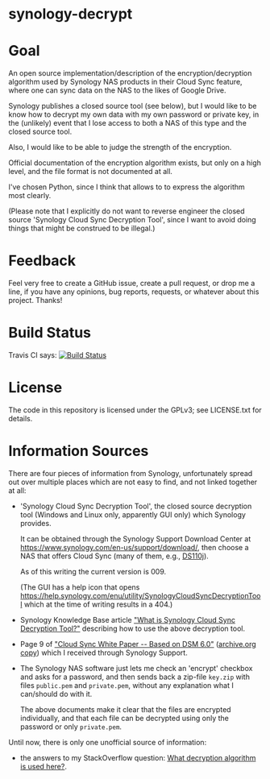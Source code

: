 synology-decrypt
================

# Goal

An open source implementation/description of the encryption/decryption
algorithm used by Synology NAS products in their Cloud Sync feature, where one
can sync data on the NAS to the likes of Google Drive.

Synology publishes a closed source tool (see below), but I would like to be
know how to decrypt my own data with my own password or private key, in the
(unlikely) event that I lose access to both a NAS of this type and the closed
source tool.

Also, I would like to be able to judge the strength of the encryption.

Official documentation of the encryption algorithm exists, but only on a high
level, and the file format is not documented at all.

I've chosen Python, since I think that allows to to express the algorithm most
clearly.

(Please note that I explicitly do not want to reverse engineer the closed
source 'Synology Cloud Sync Decryption Tool', since I want to avoid doing
things that might be construed to be illegal.)


# Feedback

Feel very free to create a GitHub issue, create a pull request, or drop me a
line, if you have any opinions, bug reports, requests, or whatever about this
project.  Thanks!

# Build Status

Travis CI says: [![Build
Status](https://travis-ci.org/marnix/synology-decrypt.svg?branch=master)](https://travis-ci.org/marnix/synology-decrypt)

# License

The code in this repository is licensed under the GPLv3; see LICENSE.txt for
details.

# Information Sources

There are four pieces of information from Synology, unfortunately spread out
over multiple places which are not easy to find, and not linked together at
all:

 * 'Synology Cloud Sync Decryption Tool', the closed source decryption tool
   (Windows and Linux only, apparently GUI only) which Synology provides.

   It can be obtained through the Synology Support Download Center at
   https://www.synology.com/en-us/support/download/, then choose a NAS that
   offers Cloud Sync (many of them, e.g.,
   [DS110j](https://www.synology.com/en-us/support/download/DS110j)).

   As of this writing the current version is 009.

   (The GUI has a help icon that opens
   https://help.synology.com/enu/utility/SynologyCloudSyncDecryptionTool which
   at the time of writing results in a 404.)
   
 * Synology Knowledge Base article ["What is Synology Cloud Sync Decryption
   Tool?"](https://www.synology.com/en-global/knowledgebase/DSM/tutorial/Application/What_is_Synology_Cloud_Sync_Decryption_Tool)
   describing how to use the above decryption tool.

 * Page 9 of ["Cloud Sync White Paper -- Based on DSM
   6.0"](https://global.download.synology.com/download/Document/WhitePaper/Synology_Cloud_Sync_White_Paper-Based_on_DSM_6.0.pdf)
([archive.org copy](https://web.archive.org/web/20160606190954/https://global.download.synology.com/download/Document/WhitePaper/Synology_Cloud_Sync_White_Paper-Based_on_DSM_6.0.pdf))
   which I received through Synology Support.

 * The Synology NAS software just lets me check an 'encrypt' checkbox and asks
   for a password, and then sends back a zip-file `key.zip` with files
   `public.pem` and `private.pem`, without any explanation what I can/should do
   with it.

   The above documents make it clear that the files are encrypted individually,
   and that each file can be decrypted using only the password or only
   `private.pem`.
 
Until now, there is only one unofficial source of information:

 - the answers to my StackOverflow question: [What decryption algorithm is
   used here?](http://security.stackexchange.com/q/124838/3617).

